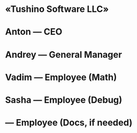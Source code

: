 # «Tushino Software LLC»
# Anton — CEO
# Andrey — General Manager
# Vadim — Employee (Math)
# Sasha — Employee (Debug)
#  — Employee (Docs, if needed)
